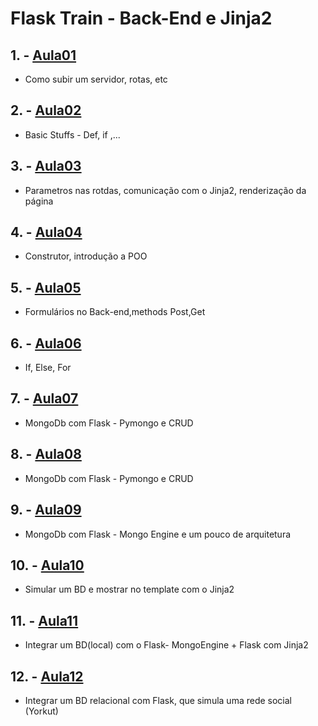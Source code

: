# Flask Train - Back-End e Jinja2

## 1. - [Aula01](aula01Flask)
  - Como subir um servidor, rotas, etc

## 2. - [Aula02](aula01Python)
  - Basic Stuffs - Def, if ,...
 
## 3. - [Aula03](aula02Flask)
  - Parametros nas rotdas, comunicação com o Jinja2, renderização da página
  
## 4. - [Aula04](aula02Python)
  - Construtor, introdução a POO

## 5. - [Aula05](aula03Flask)
  - Formulários no Back-end,methods Post,Get
 
## 6. - [Aula06](aula03Python)
  - If, Else, For

## 7. - [Aula07](aula04Flask)
  - MongoDb com Flask - Pymongo e CRUD

## 8. - [Aula08](aula05Flask)
  - MongoDb com Flask - Pymongo e CRUD

## 9. - [Aula09](aula06Flask)
  - MongoDb com Flask - Mongo Engine e um pouco de arquitetura
  
## 10. - [Aula10](Desafio01Flask)
  - Simular um BD e mostrar no template com o Jinja2

## 11. - [Aula11](Desafio02Flask)
  - Integrar um BD(local) com o Flask- MongoEngine + Flask com Jinja2
  
## 12. - [Aula12](Desafio03Flask)
  - Integrar um BD relacional com Flask, que simula uma rede social (Yorkut)
 
